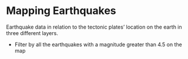 # Mapping Earthquakes

Earthquake data in relation to the tectonic plates’ location on the earth in three different layers.

* Filter by all the earthquakes with a magnitude greater than 4.5 on the map
